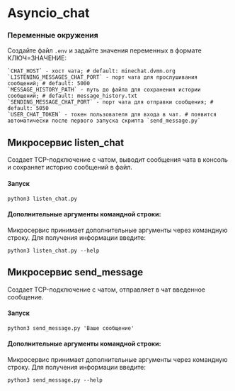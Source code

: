# Asyncio_chat
### Переменные окружения
Создайте файл `.env` и задайте значения переменных в формате КЛЮЧ=ЗНАЧЕНИЕ:
``` dotenv
`CHAT_HOST` - хост чата; # default: minechat.dvmn.org
`LISTENING_MESSAGES_CHAT_PORT` - порт чата для прослушивания сообщений; # default: 5000
`MESSAGE_HISTORY_PATH` - путь до файла для сохранения истории сообщений; # default: message_history.txt
`SENDING_MESSAGE_CHAT_PORT` - порт чата для отправки сообщения; # default: 5050
`USER_CHAT_TOKEN` - токен пользователя для входа в чат. # появится автоматически после первого запуска скрипта `send_message.py`
```
## Микросервис listen_chat
Создает TCP-подключение с чатом, выводит сообщения чата в консоль и сохраняет историю сообщений в файл.
#### Запуск

```commandline
python3 listen_chat.py
```

#### Дополнительные аргументы командной строки:
Микросервис принимает дополнительные аргументы через командную строку.
Для получения информации введите:

```commandline
python3 listen_chat.py --help
```
## Микросервис send_message
Создает TCP-подключение с чатом, отправляет в чат введенное сообщение.
#### Запуск

```cli
python3 send_message.py 'Ваше сообщение'
```

#### Дополнительные аргументы командной строки:
Микросервис принимает дополнительные аргументы через командную строку.
Для получения информации введите:

```commandline
python3 send_message.py --help
```